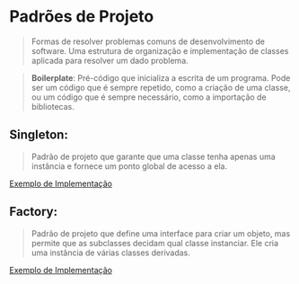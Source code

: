 # Padrões de Projeto
> Formas de resolver problemas comuns de desenvolvimento de software. Uma estrutura de organização e implementação de classes aplicada para resolver um dado problema.

> **Boilerplate**: Pré-código que inicializa a escrita de um programa. Pode ser um código que é sempre repetido, como a criação de uma classe, ou um código que é sempre necessário, como a importação de bibliotecas.

## Singleton:
> Padrão de projeto que garante que uma classe tenha apenas uma instância e fornece um ponto global de acesso a ela.

[Exemplo de Implementação](singleton.py)

## Factory:
> Padrão de projeto que define uma interface para criar um objeto, mas permite que as subclasses decidam qual classe instanciar. Ele cria uma instância de várias classes derivadas.

[Exemplo de Implementação](factory.py)

